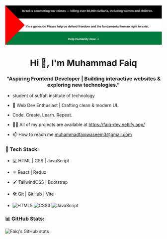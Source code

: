 [![Stand With Palestine](https://github.com/standforhumanity/stand-with-palestine/blob/main/Banners/Banner1.svg)](https://stand-with-palestine.vercel.app)

# <h1 align="center">Hi 👋, I'm Muhammad Faiq</h1>

 <h3 align="center">"Aspiring Frontend Developer | Building interactive websites & exploring new technologies."</h3>

   - student of suffah institute of technology

 - 🎯 Web Dev Enthusiast | Crafting clean & modern UI.

 - Code. Create. Learn. Repeat.
   
- 👨‍💻 All of my projects are available at  https://faiq-dev.netlify.app/
  
- 📫 How to reach me muhammadfaiqwaseem3@gmail.com
<!---
Faiqwaseem/Faiqwaseem is a ✨ special ✨ repository because its `README.md` (this file) appears on your GitHub profile.
You can click the Preview link to take a look at your changes.
--->
### 🚀 Tech Stack:
- 💻 HTML | CSS | JavaScript  
- ⚛️ React | Redux  
- 🖌️ TailwindCSS | Bootstrap  
- 🛠️ Git | GitHub | Vite

- ![HTML5](https://img.shields.io/badge/HTML5-E34F26?style=for-the-badge&logo=html5&logoColor=white) 
![CSS3](https://img.shields.io/badge/CSS3-1572B6?style=for-the-badge&logo=css3&logoColor=white) 
![JavaScript](https://img.shields.io/badge/JavaScript-F7DF1E?style=for-the-badge&logo=javascript&logoColor=black)

### 📊 GitHub Stats:
![Faiq's GitHub stats](https://github-readme-stats.vercel.app/api?username=Faiqwaseem&show_icons=true&theme=radical)



<!--- ## 🧰 Most Used Languages

![Top Langs](https://github-readme-stats.vercel.app/api/top-langs/?username=Faiqwaseem&layout=compact&theme=radical) --->
